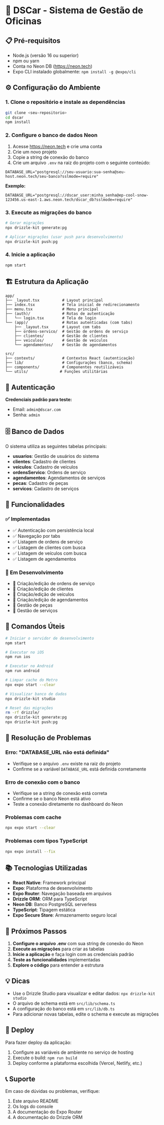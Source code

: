 # 🚀 DSCar - Sistema de Gestão de Oficinas

## 📋 Pré-requisitos

- Node.js (versão 16 ou superior)
- npm ou yarn
- Conta no Neon DB (https://neon.tech)
- Expo CLI instalado globalmente: `npm install -g @expo/cli`

## ⚙️ Configuração do Ambiente

### 1. Clone o repositório e instale as dependências

```bash
git clone <seu-repositorio>
cd dscar
npm install
```

### 2. Configure o banco de dados Neon

1. Acesse https://neon.tech e crie uma conta
2. Crie um novo projeto
3. Copie a string de conexão do banco
4. Crie um arquivo `.env` na raiz do projeto com o seguinte conteúdo:

```env
DATABASE_URL="postgresql://seu-usuario:sua-senha@seu-host.neon.tech/seu-banco?sslmode=require"
```

**Exemplo:**

```env
DATABASE_URL="postgresql://dscar_user:minha_senha@ep-cool-snow-123456.us-east-1.aws.neon.tech/dscar_db?sslmode=require"
```

### 3. Execute as migrações do banco

```bash
# Gerar migrações
npx drizzle-kit generate:pg

# Aplicar migrações (usar push para desenvolvimento)
npx drizzle-kit push:pg
```

### 4. Inicie a aplicação

```bash
npm start
```

## 🏗️ Estrutura da Aplicação

```
app/
├── _layout.tsx          # Layout principal
├── index.tsx            # Tela inicial de redirecionamento
├── menu.tsx             # Menu principal
├── (auth)/              # Rotas de autenticação
│   └── login.tsx        # Tela de login
└── (app)/               # Rotas autenticadas (com tabs)
    ├── _layout.tsx      # Layout com tabs
    ├── ordens-servico/  # Gestão de ordens de serviço
    ├── clientes/        # Gestão de clientes
    ├── veiculos/        # Gestão de veículos
    └── agendamentos/    # Gestão de agendamentos

src/
├── contexts/            # Contextos React (autenticação)
├── lib/                 # Configurações (banco, schema)
├── components/          # Componentes reutilizáveis
└── utils/              # Funções utilitárias
```

## 🔐 Autenticação

**Credenciais padrão para teste:**

- Email: `admin@dscar.com`
- Senha: `admin`

## 🗄️ Banco de Dados

O sistema utiliza as seguintes tabelas principais:

- **usuarios**: Gestão de usuários do sistema
- **clientes**: Cadastro de clientes
- **veiculos**: Cadastro de veículos
- **ordensServico**: Ordens de serviço
- **agendamentos**: Agendamentos de serviços
- **pecas**: Cadastro de peças
- **servicos**: Cadastro de serviços

## 📱 Funcionalidades

### ✅ Implementadas

- ✅ Autenticação com persistência local
- ✅ Navegação por tabs
- ✅ Listagem de ordens de serviço
- ✅ Listagem de clientes com busca
- ✅ Listagem de veículos com busca
- ✅ Listagem de agendamentos

### 🚧 Em Desenvolvimento

- 🚧 Criação/edição de ordens de serviço
- 🚧 Criação/edição de clientes
- 🚧 Criação/edição de veículos
- 🚧 Criação/edição de agendamentos
- 🚧 Gestão de peças
- 🚧 Gestão de serviços

## 🔧 Comandos Úteis

```bash
# Iniciar o servidor de desenvolvimento
npm start

# Executar no iOS
npm run ios

# Executar no Android
npm run android

# Limpar cache do Metro
npx expo start --clear

# Visualizar banco de dados
npx drizzle-kit studio

# Reset das migrações
rm -rf drizzle/
npx drizzle-kit generate:pg
npx drizzle-kit push:pg
```

## 🐛 Resolução de Problemas

### Erro: "DATABASE_URL não está definida"

- Verifique se o arquivo `.env` existe na raiz do projeto
- Confirme se a variável `DATABASE_URL` está definida corretamente

### Erro de conexão com o banco

- Verifique se a string de conexão está correta
- Confirme se o banco Neon está ativo
- Teste a conexão diretamente no dashboard do Neon

### Problemas com cache

```bash
npx expo start --clear
```

### Problemas com tipos TypeScript

```bash
npx expo install --fix
```

## 📚 Tecnologias Utilizadas

- **React Native**: Framework principal
- **Expo**: Plataforma de desenvolvimento
- **Expo Router**: Navegação baseada em arquivos
- **Drizzle ORM**: ORM para TypeScript
- **Neon DB**: Banco PostgreSQL serverless
- **TypeScript**: Tipagem estática
- **Expo Secure Store**: Armazenamento seguro local

## 🎯 Próximos Passos

1. **Configure o arquivo .env** com sua string de conexão do Neon
2. **Execute as migrações** para criar as tabelas
3. **Inicie a aplicação** e faça login com as credenciais padrão
4. **Teste as funcionalidades** implementadas
5. **Explore o código** para entender a estrutura

## 💡 Dicas

- Use o Drizzle Studio para visualizar e editar dados: `npx drizzle-kit studio`
- O arquivo de schema está em `src/lib/schema.ts`
- A configuração do banco está em `src/lib/db.ts`
- Para adicionar novas tabelas, edite o schema e execute as migrações

## 🚀 Deploy

Para fazer deploy da aplicação:

1. Configure as variáveis de ambiente no serviço de hosting
2. Execute o build: `npm run build`
3. Deploy conforme a plataforma escolhida (Vercel, Netlify, etc.)

## 📞 Suporte

Em caso de dúvidas ou problemas, verifique:

1. Este arquivo README
2. Os logs do console
3. A documentação do Expo Router
4. A documentação do Drizzle ORM
